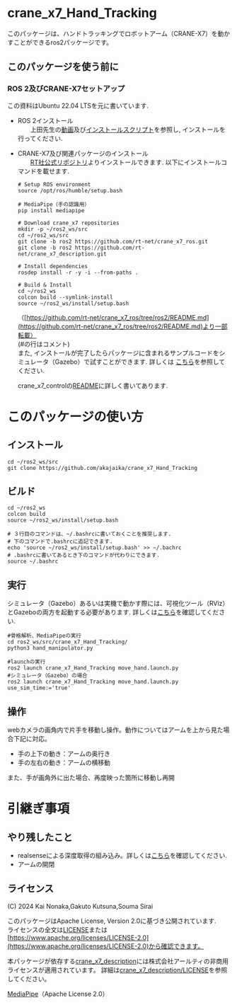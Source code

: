 # crane_x7_Hand_Tracking
このパッケージは、ハンドトラッキングでロボットアーム（CRANE-X7）を動かすことができるros2パッケージです。

## このパッケージを使う前に
### ROS 2及びCRANE-X7セットアップ
  この資料はUbuntu 22.04 LTSを元に書いています.   
  * ROS 2インストール  
　　上田先生の[動画](https://youtu.be/mBhtD08f5KY)及び[インストールスクリプト](https://github.com/ryuichiueda/ros2_setup_scripts)を参照し, インストールを行ってください.   
  * CRANE-X7及び関連パッケージのインストール  
　　[RT社公式リポジトリ](https://github.com/rt-net/crane_x7_ros/tree/ros2)よりインストールできます. 以下にインストールコマンドを載せます.   
    ```
    # Setup ROS environment
    source /opt/ros/humble/setup.bash

    # MediaPipe（手の認識用）
    pip install mediapipe

    # Download crane_x7 repositories
    mkdir -p ~/ros2_ws/src
    cd ~/ros2_ws/src
    git clone -b ros2 https://github.com/rt-net/crane_x7_ros.git
    git clone -b ros2 https://github.com/rt-net/crane_x7_description.git

    # Install dependencies
    rosdep install -r -y -i --from-paths .

    # Build & Install
    cd ~/ros2_ws
    colcon build --symlink-install
    source ~/ros2_ws/install/setup.bash
    ```
    （[https://github.com/rt-net/crane_x7_ros/tree/ros2/README.md](https://github.com/rt-net/crane_x7_ros/tree/ros2/README.md)より一部転載）  
    (#の行はコメント)  
    また, インストールが完了したらパッケージに含まれるサンプルコードをシミュレータ（Gazebo）で試すことができます. 詳しくは
    [こちら](https://github.com/rt-net/crane_x7_ros/tree/ros2/crane_x7_examples)を参照してください.

    crane_x7_controlの[README](https://github.com/rt-net/crane_x7_ros/blob/ros2/crane_x7_control/README.md)に詳しく書いてあります.

# このパッケージの使い方
## インストール
```
cd ~/ros2_ws/src
git clone https://github.com/akajaika/crane_x7_Hand_Tracking
```
## ビルド 
```
cd ~/ros2_ws
colcon build
source ~/ros2_ws/install/setup.bash

# ３行目のコマンドは、~/.bashrcに書いておくことを推奨します.   
# 下のコマンドで.bashrcに追記できます.  
echo 'source ~/ros2_ws/install/setup.bash' >> ~/.bachrc
# .bashrcに書いてあるとき下のコマンドが代わりにできます.
source ~/.bashrc
```
## 実行  
シミュレータ（Gazebo）あるいは実機で動かす際には、可視化ツール（RViz）とGazeboの両方を起動する必要があります. 詳しくは[こちら](https://github.com/rt-net/crane_x7_ros/tree/ros2/crane_x7_examples#3-move_group%E3%81%A8controller%E3%82%92%E8%B5%B7%E5%8B%95%E3%81%99%E3%82%8B)を確認してください.

```
#骨格解析、MediaPipeの実行
cd ros2_ws/src/crane_x7_Hand_Tracking/
python3 hand_manipulator.py

#launchの実行
ros2 launch crane_x7_Hand_Tracking move_hand.launch.py
#シミュレータ（Gazebo）の場合
ros2 launch crane_x7_Hand_Tracking move_hand.launch.py use_sim_time:='true'
```
## 操作
webカメラの画角内で片手を移動し操作。動作についてはアームを上から見た場合下記に対応。
* 手の上下の動き：アームの奥行き
* 手の左右の動き：アームの横移動

また、手が画角外に出た場合、再度映った箇所に移動し再開

# 引継ぎ事項
## やり残したこと
* realsenseによる深度取得の組み込み。詳しくは[こちら](https://github.com/Mainichi0501/realsense_depth/tree/main)を確認してください.
* アームの開閉

## ライセンス

(C) 2024 Kai Nonaka,Gakuto Kutsuna,Souma Sirai
 
このパッケージはApache License, Version 2.0に基づき公開されています.  
ライセンスの全文は[LICENSE](./LICENSE)または[https://www.apache.org/licenses/LICENSE-2.0](https://www.apache.org/licenses/LICENSE-2.0)から確認できます。

本パッケージが依存する[crane_x7_description](https://github.com/rt-net/crane_x7_description)には株式会社アールティの非商用ライセンスが適用されています。
詳細は[crane_x7_description/LICENSE](https://github.com/rt-net/crane_x7_description/blob/master/LICENSE)を参照してください。

[MediaPipe](https://github.com/google/mediapipe)（Apache License 2.0）

